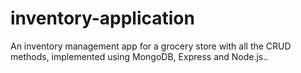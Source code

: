 # inventory-application
An inventory management app for a grocery store with all the CRUD methods, implemented using MongoDB, Express and Node.js..

